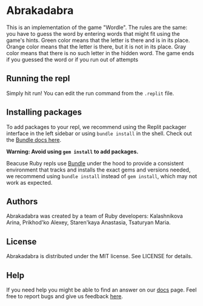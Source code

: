 # Abrakadabra

This is an implementation of the game "Wordle". The rules are the same: you have to guess the word by entering words that might fit using the game's hints. Green color means that the letter is there and is in its place. Orange color means that the letter is there, but it is not in its place. Gray color means that there is no such letter in the hidden word. The game ends if you guessed the word or if you run out of attempts

## Running the repl

Simply hit run! You can edit the run command from the `.replit` file.

## Installing packages

To add packages to your repl, we recommend using the Replit packager interface in the left sidebar or using `bundle install` in the shell. Check out the [Bundle docs here](https://bundler.io/guides/getting_started.html).

**Warning: Avoid using `gem install` to add packages.**

Beacuse Ruby repls use [Bundle](https://bundler.io/) under the hood to provide a consistent environment that tracks and installs the exact gems and versions needed, we recommend using `bundle install` instead of `gem install`, which may not work as expected.

## Authors
Abrakadabra was created by a team of Ruby developers: Kalashnikova Arina, Prikhod'ko Alexey, Staren'kaya Anastasia, Tsaturyan Maria.

## License
Abrakadabra is distributed under the MIT license. See LICENSE for details.

## Help

If you need help you might be able to find an answer on our [docs](https://docs.replit.com) page. Feel free to report bugs and give us feedback [here](https://replit.com/support).

